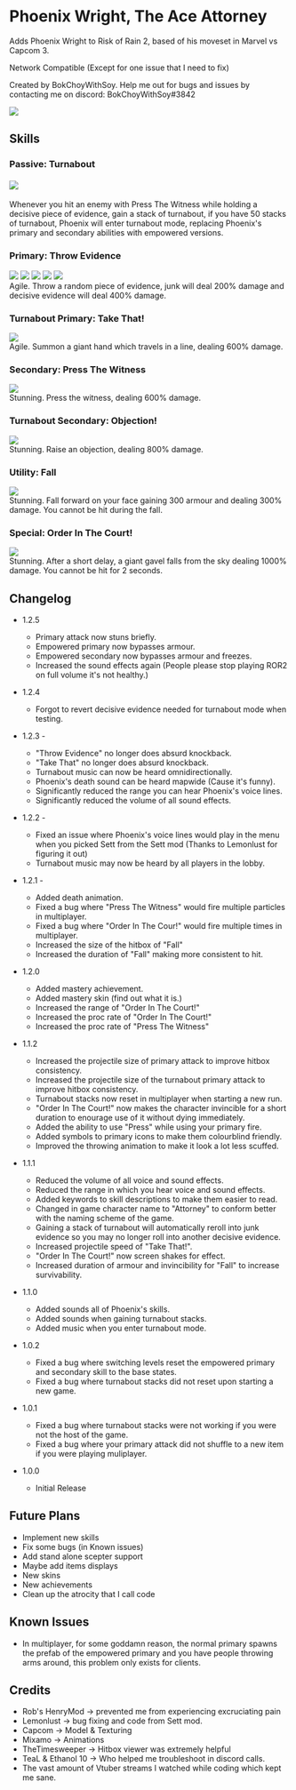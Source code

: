 # Phoenix Wright, The Ace Attorney

Adds Phoenix Wright to Risk of Rain 2, based of his moveset in Marvel vs Capcom 3.

Network Compatible (Except for one issue that I need to fix)

Created by BokChoyWithSoy. Help me out for bugs and issues by contacting me on discord: BokChoyWithSoy#3842

<img src="https://cdn.discordapp.com/attachments/399901440023330816/927506880002129970/Phoenix_Lobby.png">
  
## Skills

### Passive: Turnabout
#### <img src="https://cdn.discordapp.com/attachments/399901440023330816/927507829273817088/texBuffIcon.png">
Whenever you hit an enemy with Press The Witness while holding a decisive piece of evidence, gain a stack of turnabout, if you have 50 stacks of turnabout, Phoenix will enter turnabout mode, replacing Phoenix's primary and secondary abilities with empowered versions.

### Primary: Throw Evidence
<img src="https://cdn.discordapp.com/attachments/399901440023330816/927507210026745956/texServbotIcon.png">
<img src="https://cdn.discordapp.com/attachments/399901440023330816/927507210563645500/texBottleIcon.png">
<img src="https://cdn.discordapp.com/attachments/399901440023330816/927507746725715988/texVaseIcon.png">
<img src="https://cdn.discordapp.com/attachments/399901440023330816/927507211012411392/texKnifeIcon.png">
<img src="https://cdn.discordapp.com/attachments/399901440023330816/927507209640882176/texPhoneIcon.png"><br>
Agile. Throw a random piece of evidence, junk will deal 200% damage and decisive evidence will deal 400% damage.

### Turnabout Primary: Take That!
<img src="https://cdn.discordapp.com/attachments/399901440023330816/927509050730614815/texPrimaryUpgrade.png"><br>
Agile. Summon a giant hand which travels in a line, dealing 600% damage.

### Secondary: Press The Witness
<img src="https://cdn.discordapp.com/attachments/399901440023330816/927509762449498112/texPressIcon.png"><br>
Stunning. Press the witness, dealing 600% damage.

### Turnabout Secondary: Objection!
<img src="https://cdn.discordapp.com/attachments/399901440023330816/927510244827996180/texSecondaryUpgradeIcon.png"><br>
Stunning. Raise an objection, dealing 800% damage.

### Utility: Fall
<img src="https://cdn.discordapp.com/attachments/399901440023330816/927510540060880996/texTripIcon.png"><br>
Stunning. Fall forward on your face gaining 300 armour and dealing 300% damage. You cannot be hit during the fall.

### Special: Order In The Court!
<img src="https://cdn.discordapp.com/attachments/399901440023330816/927511214836314142/texGavelIcon.png"><br>
Stunning. After a short delay, a giant gavel falls from the sky dealing 1000% damage. You cannot be hit for 2 seconds.

## Changelog

- 1.2.5 
	- Primary attack now stuns briefly.
	- Empowered primary now bypasses armour.
	- Empowered secondary now bypasses armour and freezes.
	- Increased the sound effects again (People please stop playing ROR2 on full volume it's not healthy.)

- 1.2.4 
	- Forgot to revert decisive evidence needed for turnabout mode when testing.

- 1.2.3 -
	- "Throw Evidence" no longer does absurd knockback.
	- "Take That" no longer does absurd knockback.
	- Turnabout music can now be heard omnidirectionally.
	- Phoenix's death sound can be heard mapwide (Cause it's funny).
	- Significantly reduced the range you can hear Phoenix's voice lines.
	- Significantly reduced the volume of all sound effects.

- 1.2.2 -
	- Fixed an issue where Phoenix's voice lines would play in the menu when you picked Sett from the Sett mod (Thanks to Lemonlust for figuring it out)
	- Turnabout music may now be heard by all players in the lobby.

- 1.2.1 -
	- Added death animation.
	- Fixed a bug where "Press The Witness" would fire multiple particles in multiplayer.
	- Fixed a bug where "Order In The Cour!" would fire multiple times in multiplayer.
	- Increased the size of the hitbox of "Fall"
	- Increased the duration of "Fall" making more consistent to hit.

- 1.2.0
	- Added mastery achievement.
	- Added mastery skin (find out what it is.)
	- Increased the range of "Order In The Court!"
	- Increased the proc rate of "Order In The Court!"
	- Increased the proc rate of "Press The Witness"

- 1.1.2
	- Increased the projectile size of primary attack to improve hitbox consistency.
	- Increased the projectile size of the turnabout primary attack to improve hitbox consistency.
	- Turnabout stacks now reset in multiplayer when starting a new run.
	- "Order In The Court!" now makes the character invincible for a short duration to enourage use of it without dying immediately. 
	- Added the ability to use "Press" while using your primary fire.
	- Added symbols to primary icons to make them colourblind friendly.
	- Improved the throwing animation to make it look a lot less scuffed.

	
- 1.1.1
	- Reduced the volume of all voice and sound effects.
	- Reduced the range in which you hear voice and sound effects.
	- Added keywords to skill descriptions to make them easier to read.
	- Changed in game character name to "Attorney" to conform better with the naming scheme of the game.
	- Gaining a stack of turnabout will automatically reroll into junk evidence so you may no longer roll into another decisive evidence.
	- Increased projectile speed of "Take That!".
	- "Order In The Court!" now screen shakes for effect.
	- Increased duration of armour and invincibility for "Fall" to increase survivability.

- 1.1.0
	- Added sounds all of Phoenix's skills.
	- Added sounds when gaining turnabout stacks.
	- Added music when you enter turnabout mode.

- 1.0.2
	- Fixed a bug where switching levels reset the empowered primary and secondary skill to the base states.
	- Fixed a bug where turnabout stacks did not reset upon starting a new game.

- 1.0.1
	- Fixed a bug where turnabout stacks were not working if you were not the host of the game.
	- Fixed a bug where your primary attack did not shuffle to a new item if you were playing muliplayer.

- 1.0.0
	- Initial Release
 
## Future Plans
- Implement new skills
- Fix some bugs (in Known issues)
- Add stand alone scepter support
- Maybe add items displays
- New skins
- New achievements
- Clean up the atrocity that I call code

## Known Issues
- In multiplayer, for some goddamn reason, the normal primary spawns the prefab of the empowered primary and you have people throwing arms around, this problem only exists for clients.

## Credits
- Rob's HenryMod -> prevented me from experiencing excruciating pain
- Lemonlust -> bug fixing and code from Sett mod.
- Capcom -> Model & Texturing
- Mixamo -> Animations
- TheTimesweeper -> Hitbox viewer was extremely helpful
- TeaL & Ethanol 10 -> Who helped me troubleshoot in discord calls.
- The vast amount of Vtuber streams I watched while coding which kept me sane.
